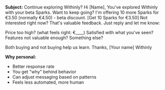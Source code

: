 **Subject:** Continue exploring Withinly?
Hi [Name],
You've explored Withinly with your beta Sparks.
Want to keep going? I'm offering 10 more Sparks for €3.50 (normally €4.50) - beta discount.
[Get 10 Sparks for €3.50]
Not interested right now? That's valuable feedback. Just reply and let me know:

Price too high? (what feels right: €\_\_\_\_)
Satisfied with what you've seen?
Features not valuable enough?
Something else?

Both buying and not buying help us learn.
Thanks,
[Your name]
Withinly

**Why personal:**

- Better response rate
- You get "why" behind behavior
- Can adjust messaging based on patterns
- Feels less automated, more human
